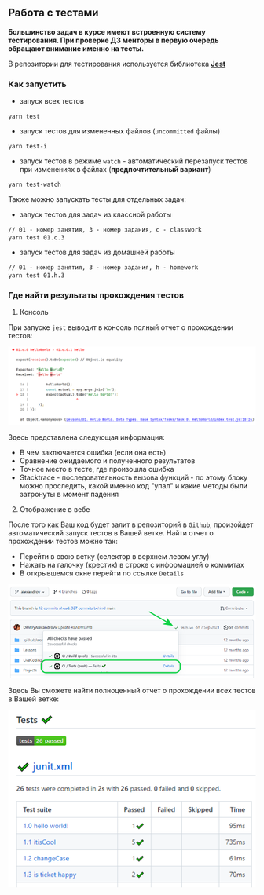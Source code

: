 ## Работа с тестами

**Большинство задач в курсе имеют встроенную систему тестирования. При проверке ДЗ менторы
в первую очередь обращают внимание именно на тесты.**

В репозитории для тестирования используется библиотека **[Jest](https://jestjs.io/)**

### Как запустить

- запуск всех тестов

```
yarn test
```

- запуск тестов для измененных файлов (`uncommitted` файлы)

```
yarn test-i
```

- запуск тестов в режиме `watch` - автоматический перезапуск тестов при изменениях в
  файлах (**предпочтительный вариант**)

```
yarn test-watch
```

Также можно запускать тесты для отдельных задач:

- запуск тестов для задач из классной работы

```
// 01 - номер занятия, 3 - номер задания, c - classwork
yarn test 01.c.3
```

- запуск тестов для задач из домашней работы

```
// 01 - номер занятия, 3 - номер задания, h - homework
yarn test 01.h.3
```

### Где найти результаты прохождения тестов

1. Консоль <br>

При запуске `jest` выводит в консоль полный отчет о прохождении тестов:

![](./assets/results.png)

Здесь представлена следующая информация:

- В чем заключается ошибка (если она есть)
- Сравнение ожидаемого и полученного результатов
- Точное место в тесте, где произошла ошибка
- Stacktrace - последовательность вызова функций - по этому блоку можно проследить, какой
  именно код "упал" и какие методы были затронуты в момент падения

2. Отображение в вебе

После того как Ваш код будет залит в репозиторий в `Github`, произойдет автоматический
запуск тестов в Вашей ветке. Найти отчет о прохождении тестов можно так:

- Перейти в свою ветку (селектор в верхнем левом углу)
- Нажать на галочку (крестик) в строке с информацией о коммитах
- В открывшемся окне перейти по ссылке `Details`

![](./assets/tests.png)

Здесь Вы сможете найти полноценный отчет о прохождении всех тестов в Вашей ветке:

![](./assets/actions.png)